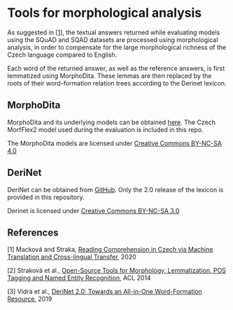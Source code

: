 # Tools for morphological analysis

As suggested in [[1](#references)], the textual answers returned while evaluating models using the SQuAD and SQAD datasets are processed using morphological analysis, in order to compensate for the large morphological richness of the Czech language compared to English.

Each word of the returned answer, as well as the reference answers, is first lemmatized using MorphoDita. These lemmas are then replaced by the roots of their word-formation relation trees according to the Derinet lexicon.

## MorphoDita

MorphoDita and its underlying models can be obtained [here](https://ufal.mff.cuni.cz/morphodita). The Czech MorfFlex2 model used during the evaluation is included in this repo.

The MorphoDita models are licensed under [Creative Commons BY-NC-SA 4.0](https://creativecommons.org/licenses/by-nc-sa/4.0/)

## DeriNet

DeriNet can be obtained from [GitHub](https://github.com/vidraj/derinet). Only the 2.0 release of the lexicon is provided in this repository.

Derinet is licensed under [Creative Commons BY-NC-SA 3.0](https://creativecommons.org/licenses/by-nc-sa/3.0/)

## References

[1] Macková and Straka, [Reading Comprehension in Czech via Machine Translation and Cross-lingual Transfer](https://browse.arxiv.org/pdf/2007.01667.pdf), 2020

[2] Straková et al., [Open-Source Tools for Morphology, Lemmatization, POS Tagging and Named Entity Recognition](https://aclanthology.org/P14-5003), ACL 2014

[3] Vidra et al., [DeriNet 2.0: Towards an All-in-One Word-Formation Resource](https://aclanthology.org/W19-8510), 2019
